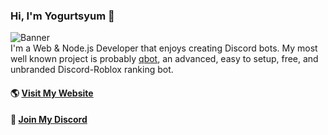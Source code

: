 ### Hi, I'm Yogurtsyum 👋
![Banner](https://i.gyazo.com/1c2e2b93be59fc20be2c1812f485ca39.png)  
I'm a Web & Node.js Developer that enjoys creating Discord bots. My most well known project is probably [qbot](https://github.com/yogurtsyum/qbot), an advanced, easy to setup, free, and unbranded Discord-Roblox ranking bot.

#### 🌎 [Visit My Website](https://lengo.dev)
#### 💬 [Join My Discord](https://lengo.dev/discord)
